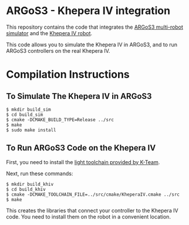 # ARGoS3 - Khepera IV integration #

This repository contains the code that integrates the [ARGoS3 multi-robot simulator](http://www.argos-sim.info) and the [Khepera IV robot](https://www.k-team.com/khepera-iv).

This code allows you to simulate the Khepera IV in ARGoS3, and to run ARGoS3 controllers on the real Khepera IV.

# Compilation Instructions #

## To Simulate The Khepera IV in ARGoS3 ##

    $ mkdir build_sim
    $ cd build_sim
    $ cmake -DCMAKE_BUILD_TYPE=Release ../src
    $ make
    $ sudo make install
    
## To Run ARGoS3 Code on the Khepera IV ##

First, you need to install the [light toolchain provided by K-Team](http://ftp.k-team.com/KheperaIV/software/Gumstix%20COM%20Y/light_tools/poky-glibc-i686-khepera4-image-cortexa8hf-vfp-neon-toolchain-1.8.sh).

Next, run these commands:

    $ mkdir build_khiv
    $ cd build_khiv
    $ cmake -DCMAKE_TOOLCHAIN_FILE=../src/cmake/KheperaIV.cmake ../src
    $ make

This creates the libraries that connect your controller to the Khepera IV code. You need to install them on the robot in a convenient location.
